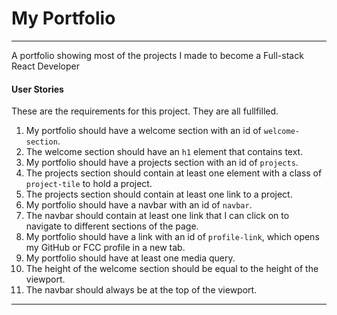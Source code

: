 # My Portfolio

---

A portfolio showing most of the projects I made to become a Full-stack React Developer

#### User Stories

These are the requirements for this project. They are all fullfilled.

1. My portfolio should have a welcome section with an id of ```welcome-section```.
2. The welcome section should have an ```h1``` element that contains text.
3. My portfolio should have a projects section with an id of ```projects```.
4. The projects section should contain at least one element with a class of ```project-tile``` to hold a project.
5. The projects section should contain at least one link to a project.
6. My portfolio should have a navbar with an id of ```navbar```.
7. The navbar should contain at least one link that I can click on to navigate to different sections of the page.
8. My portfolio should have a link with an id of ```profile-link```, which opens my GitHub or FCC profile in a new tab.
9. My portfolio should have at least one media query.
10. The height of the welcome section should be equal to the height of the viewport.
11. The navbar should always be at the top of the viewport.


---

